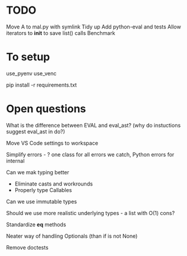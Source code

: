 # TODO

Move A to mal.py with symlink
Tidy up
Add python-eval and tests
Allow iterators to __init__ to save list() calls
Benchmark


# To setup

use_pyenv
use_venc

pip install -r requirements.txt



# Open questions

What is the difference between EVAL and eval_ast? (why do instuctions suggest eval_ast in do?)

Move VS Code settings to workspace

Simplify errors - ? one class for all errors we catch, Python errors for internal

Can we mak typing better
- Eliminate casts and workrounds
- Properly type Callables

Can we use immutable types

Should we use more realistic underlying types - a list with O(1) cons?

Standardize __eq__ methods

Neater way of handling Optionals (than if is not None)

Remove doctests
